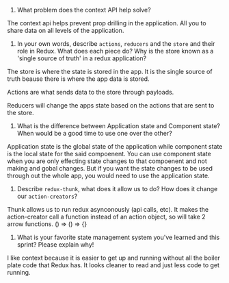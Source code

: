 1. What problem does the context API help solve?

The context api helps prevent prop drilling in the application. All you to share data on all levels of the application.

1. In your own words, describe `actions`, `reducers` and the `store` and their role in Redux. What does each piece do? Why is the store known as a 'single source of truth' in a redux application?

The store is where the state is stored in the app. It is the single source of truth beause there is where the app data is stored.

Actions are what sends data to the store through payloads.

Reducers will change the apps state based on the actions that are sent to the store.

1. What is the difference between Application state and Component state? When would be a good time to use one over the other?

Application state is the global state of the application while component state is the local state for the said compoenent. You can use component state when you are only effecting state changes to that compoenent and not making and gobal changes. But if you want the state changes to be used through out the whole app, you would need to use the application state.

1. Describe `redux-thunk`, what does it allow us to do? How does it change our `action-creators`?

Thunk allows us to run redux asynconously (api calls, etc). It makes the action-creator call a function instead of an action object, so will take 2 arrow functions. () => () => {}

1. What is your favorite state management system you've learned and this sprint? Please explain why!

I like context because it is easier to get up and running without all the boiler plate code that Redux has. It looks cleaner to read and just less code to get running.

